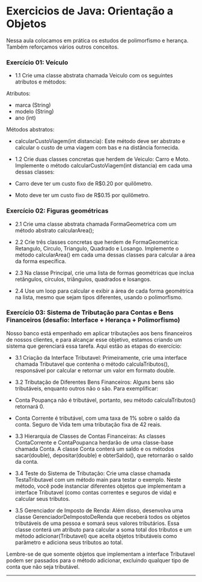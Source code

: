 # Exercicios de Java: Orientação a Objetos
  Nessa aula colocamos em prática os estudos de polimorfismo e herança. Também reforçamos vários outros conceitos.


### Exercício 01: Veículo

- 1.1 Crie uma classe abstrata chamada Veiculo com os seguintes atributos e métodos:

Atributos:
- marca (String)
- modelo (String)
- ano (int)

Métodos abstratos:
- calcularCustoViagem(int distancia): Este método deve ser abstrato e calcular o custo de uma viagem com bas e na distância fornecida.

- 1.2 Crie duas classes concretas que herdem de Veiculo: Carro e Moto. Implemente o método calcularCustoViagem(int distancia) em cada uma dessas classes:

- Carro deve ter um custo fixo de R$0.20 por quilômetro.
- Moto deve ter um custo fixo de R$0.15 por quilômetro.

### Exercício 02: Figuras geométricas

- 2.1 Crie uma classe abstrata chamada FormaGeometrica com um método abstrato calcularArea();

- 2.2 Crie três classes concretas que herdem de FormaGeometrica: Retangulo, Circulo, Triangulo, Quadrado e Losango. Implemente o método calcularArea() em cada uma dessas classes para calcular a área da forma específica.

- 2.3 Na classe Principal, crie uma lista de formas geométricas que inclua retângulos, círculos, triângulos, quadrados e losangos.

- 2.4 Use um loop para calcular e exibir a área de cada forma geométrica na lista, mesmo que sejam tipos diferentes, usando o polimorfismo.

### Exercício 03: Sistema de Tributação para Contas e Bens Financeiros (desafio: Interface + Herança + Polimorfismo)

Nosso banco está empenhado em aplicar tributações aos bens financeiros de nossos clientes, e para alcançar esse objetivo, estamos criando um sistema que gerenciará essa tarefa. Aqui estão as etapas do exercício:

- 3.1 Criação da Interface Tributavel:
Primeiramente, crie uma interface chamada Tributavel que contenha o método calculaTributos(), responsável por calcular e retornar um valor em formato double.

- 3.2 Tributação de Diferentes Bens Financeiros:
Alguns bens são tributáveis, enquanto outros não o são. Para exemplificar:

- Conta Poupança não é tributável, portanto, seu método calculaTributos() retornará 0.
- Conta Corrente é tributável, com uma taxa de 1% sobre o saldo da conta.
Seguro de Vida tem uma tributação fixa de 42 reais.

- 3.3 Hierarquia de Classes de Contas Financeiras:
As classes ContaCorrente e ContaPoupanca herdarão de uma classe-base chamada Conta. A classe Conta conterá um saldo e os métodos sacar(double), depositar(double) e obterSaldo(), que retornarão o saldo da conta.

- 3.4 Teste do Sistema de Tributação:
Crie uma classe chamada TestaTributavel com um método main para testar o exemplo. Neste método, você pode instanciar diferentes objetos que implementam a interface Tributavel (como contas correntes e seguros de vida) e calcular seus tributos.

- 3.5 Gerenciador de Imposto de Renda:
Além disso, desenvolva uma classe GerenciadorDeImpostoDeRenda que receberá todos os objetos tributáveis de uma pessoa e somará seus valores tributários. Essa classe conterá um atributo para calcular a soma total dos tributos e um método adicionar(Tributavel) que aceita objetos tributáveis como parâmetro e adiciona seus tributos ao total.

Lembre-se de que somente objetos que implementam a interface Tributavel podem ser passados para o método adicionar, excluindo qualquer tipo de conta que não seja tributável.



* * *
